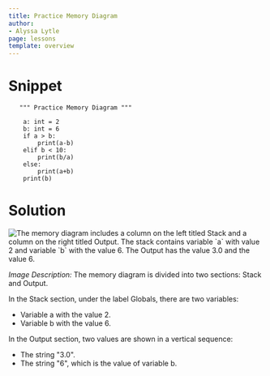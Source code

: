 ```yaml
---
title: Practice Memory Diagram
author:
- Alyssa Lytle
page: lessons
template: overview
---
```


# Snippet

<pre>
<code class="python">   """ Practice Memory Diagram """

    a: int = 2
    b: int = 6
    if a > b:
        print(a-b)
    elif b < 10:
        print(b/a)
    else:
        print(a+b)
    print(b)
</code></pre>

# Solution

<img class="img-fluid" src="/static/assets/f23/elif-00-sol.png" alt="The memory diagram includes a column on the left titled Stack and a column on the right titled Output. The stack contains variable `a` with value 2 and variable `b` with the value 6. The Output has the value 3.0 and the value 6. "  />

*Image Description:*
The memory diagram is divided into two sections: Stack and Output.

In the Stack section, under the label Globals, there are two variables:
* Variable a with the value 2.
* Variable b with the value 6.

In the Output section, two values are shown in a vertical sequence:
* The string "3.0".
* The string "6", which is the value of variable b.
